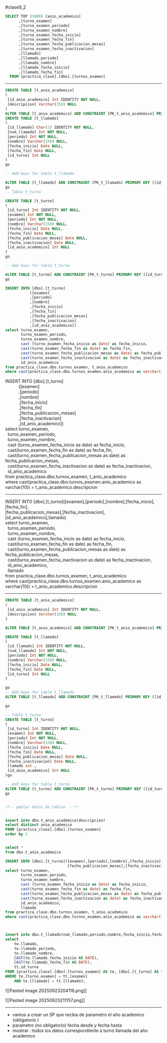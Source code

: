 #clase9_2

```sql
SELECT TOP (1000) [anio_academico]
      ,[turno_examen]
      ,[turno_examen_periodo]
      ,[turno_examen_nombre]
      ,[turno_examen_fecha_inicio]
      ,[turno_examen_fecha_fin]
      ,[turno_examen_fecha_publicacion_mesas]
      ,[turno_examen_fecha_inactivacion]
      ,[llamado]
      ,[llamado_periodo]
      ,[llamado_nombre]
      ,[llamado_fecha_inicio]
      ,[llamado_fecha_fin]
  FROM [practica_clase].[dbo].[turnos_examen]
```


---

```sql
CREATE TABLE [t_anio_academico]
(
 [id_anio_academico] Int IDENTITY NOT NULL,
 [descripcion] Varchar(150) NULL
)
ALTER TABLE [t_anio_academico] ADD CONSTRAINT [PK_t_anio_academico] PRIMARY KEY ([id_anio_academico])
CREATE TABLE [t_llamado]
(
 [id_llamado] Char(1) IDENTITY NOT NULL,
 [num_llamado] Int NOT NULL,
 [periodo] Int NOT NULL,
 [nombre] Varchar(150) NULL,
 [fecha_inicio] Date NULL,
 [fecha_fin] Date NULL,
 [id_turno] Int NULL
)
go

-- Add keys for table t_llamado

ALTER TABLE [t_llamado] ADD CONSTRAINT [PK_t_llamado] PRIMARY KEY ([id_llamado])
go
-- Table t_turno

CREATE TABLE [t_turno]
(
 [id_turno] Int IDENTITY NOT NULL,
 [examen] Int NOT NULL,
 [periodo] Int NOT NULL,
 [nombre] Varchar(150) NULL,
 [fecha_inicio] Date NULL,
 [fecha_fin] Date NULL,
 [fecha_publicacion_mesas] Date NULL,
 [fecha_inactivacion] Date NULL,
 [id_anio_academico] Int NULL
)
go

-- Add keys for table t_turno

ALTER TABLE [t_turno] ADD CONSTRAINT [PK_t_turno] PRIMARY KEY ([id_turno])
go
```


```sql
INSERT INTO [dbo].[t_turno]
           ([examen]
           ,[periodo]
           ,[nombre]
           ,[fecha_inicio]
           ,[fecha_fin]
           ,[fecha_publicacion_mesas]
           ,[fecha_inactivacion]
           ,[id_anio_academico])
select turno_examen, 
	   turno_examen_periodo,
	   turno_examen_nombre,
	   cast (turno_examen_fecha_inicio as date) as fecha_inicio,
	   cast(turno_examen_fecha_fin as date) as fecha_fin,
	   cast(turno_examen_fecha_publicacion_mesas as date) as fecha_publicacion_mesas,
	   cast(turno_examen_fecha_inactivacion as date) as fecha_inactivacion,
	   id_anio_academico
from practica_clase.dbo.turnos_examen, t_anio_academico
where cast(practica_clase.dbo.turnos_examen.anio_academico as varchar(10)) = t_anio_academico.descripcion
```


INSERT INTO [dbo].[t_turno]  
           ([examen]  
           ,[periodo]  
           ,[nombre]  
           ,[fecha_inicio]  
           ,[fecha_fin]  
           ,[fecha_publicacion_mesas]  
           ,[fecha_inactivacion]  
           ,[id_anio_academico])  
select turno_examen,  
  turno_examen_periodo,  
  turno_examen_nombre,  
  cast (turno_examen_fecha_inicio as date) as fecha_inicio,  
  cast(turno_examen_fecha_fin as date) as fecha_fin,  
  cast(turno_examen_fecha_publicacion_mesas as date) as fecha_publicacion_mesas,  
  cast(turno_examen_fecha_inactivacion as date) as fecha_inactivacion,  
  id_anio_academico  
from practica_clase.dbo.turnos_examen, t_anio_academico  
where cast(practica_clase.dbo.turnos_examen.anio_academico as varchar(10)) = t_anio_academico.descripcion


----


INSERT INTO [dbo].[t_turno]([examen],[periodo],[nombre],[fecha_inicio],[fecha_fin],  
[fecha_publicacion_mesas],[fecha_inactivacion],[id_anio_academico],llamado)  
select turno_examen,  
  turno_examen_periodo,  
  turno_examen_nombre,  
  cast (turno_examen_fecha_inicio as date) as fecha_inicio,  
  cast(turno_examen_fecha_fin as date) as fecha_fin,  
  cast(turno_examen_fecha_publicacion_mesas as date) as fecha_publicacion_mesas,  
  cast(turno_examen_fecha_inactivacion as date) as fecha_inactivacion,  
  id_anio_academico,  
  llamado  
from practica_clase.dbo.turnos_examen, t_anio_academico  
where cast(practica_clase.dbo.turnos_examen.anio_academico as varchar(10)) = t_anio_academico.descripcion


---

```sql
CREATE TABLE [t_anio_academico]
(
 [id_anio_academico] Int IDENTITY NOT NULL,
 [descripcion] Varchar(150) NULL
)

ALTER TABLE [t_anio_academico] ADD CONSTRAINT [PK_t_anio_academico] PRIMARY KEY ([id_anio_academico])

CREATE TABLE [t_llamado]
(
 [id_llamado] Int IDENTITY NOT NULL,
 [num_llamado] Int NOT NULL,
 [periodo] Int NOT NULL,
 [nombre] Varchar(150) NULL,
 [fecha_inicio] Date NULL,
 [fecha_fin] Date NULL,
 [id_turno] Int NULL
)

go
-- Add keys for table t_llamado
ALTER TABLE [t_llamado] ADD CONSTRAINT [PK_t_llamado] PRIMARY KEY ([id_llamado])

go

-- Table t_turno
CREATE TABLE [t_turno]
(
 [id_turno] Int IDENTITY NOT NULL,
 [examen] Int NOT NULL,
 [periodo] Int NOT NULL,
 [nombre] Varchar(150) NULL,
 [fecha_inicio] Date NULL,
 [fecha_fin] Date NULL,
 [fecha_publicacion_mesas] Date NULL,
 [fecha_inactivacion] Date NULL,
 llamado int ,
 [id_anio_academico] Int NULL
)go

-- Add keys for table t_turno
ALTER TABLE [t_turno] ADD CONSTRAINT [PK_t_turno] PRIMARY KEY ([id_turno])
go


/*-- poblar datos de tablas  --*/


insert into dbo.t_anio_academico(descripcion)
select distinct anio_academico
FROM [practica_clase].[dbo].[turnos_examen]
order by 1


select *
from dbo.t_anio_academico

INSERT INTO [dbo].[t_turno]([examen],[periodo],[nombre],[fecha_inicio],[fecha_fin],
							[fecha_publicacion_mesas],[fecha_inactivacion],[id_anio_academico],llamado)
select turno_examen, 
	   turno_examen_periodo,
	   turno_examen_nombre,
	   cast (turno_examen_fecha_inicio as date) as fecha_inicio,
	   cast(turno_examen_fecha_fin as date) as fecha_fin,
	   cast(turno_examen_fecha_publicacion_mesas as date) as fecha_publicacion_mesas,
	   cast(turno_examen_fecha_inactivacion as date) as fecha_inactivacion,
	   id_anio_academico,
	   llamado
from practica_clase.dbo.turnos_examen, t_anio_academico
where cast(practica_clase.dbo.turnos_examen.anio_academico as varchar(10)) = t_anio_academico.descripcion



insert into dbo.t_llamado(num_llamado,periodo,nombre,fecha_inicio,fecha_fin, id_turno)
select  
    te.llamado,
    te.llamado_periodo,
    te.llamado_nombre,
    CAST(te.llamado_fecha_inicio AS DATE),
    CAST(te.llamado_fecha_fin AS DATE),
    tt.id_turno
FROM [practica_clase].[dbo].[turnos_examen] AS te, [dbo].[t_turno] AS tt
WHERE te.[turno_examen] = tt.[examen]
    AND te.[llamado] = tt.[llamado];

```

![[Pasted image 20250923204116.png]]

![[Pasted image 20250923211157.png]]

---


- vamos a crear un SP que reciba de parametro el año academico (obligatorio )
- parametro (no obligatorio) fecha desde y fecha hasta
- mostrar : todos los datos correspondiente a turno llamada del año academico

